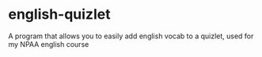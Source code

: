 # english-quizlet
A program that allows you to easily add english vocab to a quizlet, used for my NPAA english course
